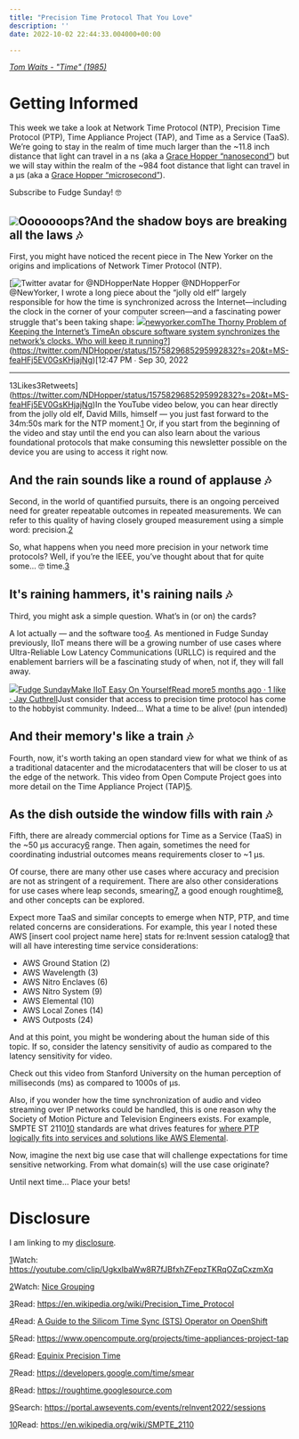 ```yaml
---
title: "Precision Time Protocol That You Love"
description: ''
date: 2022-10-02 22:44:33.004000+00:00

---
```


*[Tom Waits - "Time" (1985)](https://www.youtube.com/watch?v=VhWTDvPLGTE)*

Getting Informed
================

This week we take a look at Network Time Protocol (NTP), Precision Time Protocol (PTP), Time Appliance Project (TAP), and Time as a Service (TaaS). We’re going to stay in the realm of time much larger than the ~11.8 inch distance that light can travel in a ns (aka a [Grace Hopper “nanosecond”](https://www.youtube.com/watch?v=9eyFDBPk4Yw)) but we will stay within the realm of the ~984 foot distance that light can travel in a µs (aka a [Grace Hopper “microsecond”](https://www.youtube.com/watch?v=9eyFDBPk4Yw)).

Subscribe to Fudge Sunday! 🤓

[![](https://bucketeer-e05bbc84-baa3-437e-9518-adb32be77984.s3.amazonaws.com/public/images/6bdaa4cf-7526-4d39-883e-8c5b1e4bd026_500x500.jpeg)](https://substackcdn.com/image/fetch/f_auto,q_auto:good,fl_progressive:steep/https%3A%2F%2Fbucketeer-e05bbc84-baa3-437e-9518-adb32be77984.s3.amazonaws.com%2Fpublic%2Fimages%2F6bdaa4cf-7526-4d39-883e-8c5b1e4bd026_500x500.jpeg)Ooooooops?And the shadow boys are breaking all the laws 🎶
-----------------------------------------------

First, you might have noticed the recent piece in The New Yorker on the origins and implications of Network Timer Protocol (NTP). 

[![Twitter avatar for @NDHopper](https://substackcdn.com/image/twitter_name/w_96/NDHopper.jpg)Nate Hopper @NDHopperFor @NewYorker, I wrote a long piece about the “jolly old elf” largely responsible for how the time is synchronized across the Internet—including the clock in the corner of your computer screen—and a fascinating power struggle that's been taking shape: [![](https://bucketeer-e05bbc84-baa3-437e-9518-adb32be77984.s3.amazonaws.com/public/images/87b33c4d-e40e-4e33-880b-34d9480514ac_1280x720.jpeg)newyorker.comThe Thorny Problem of Keeping the Internet’s TimeAn obscure software system synchronizes the network’s clocks. Who will keep it running?](https://www.newyorker.com/tech/annals-of-technology/the-thorny-problem-of-keeping-the-internets-time)](https://twitter.com/NDHopper/status/1575829685295992832?s=20&t=MS-feaHFj5EV0GsKHjajNg)[12:47 PM ∙ Sep 30, 2022

---

13Likes3Retweets](https://twitter.com/NDHopper/status/1575829685295992832?s=20&t=MS-feaHFj5EV0GsKHjajNg)In the YouTube video below, you can hear directly from the jolly old elf, David Mills, himself — you just fast forward to the 34m:50s mark for the NTP moment.[1](#footnote-1) Or, if you start from the beginning of the video and stay until the end you can also learn about the various foundational protocols that make consuming this newsletter possible on the device you are using to access it right now.

And the rain sounds like a round of applause 🎶
----------------------------------------------

Second, in the world of quantified pursuits, there is an ongoing perceived need for greater repeatable outcomes in repeated measurements. We can refer to this quality of having closely grouped measurement using a simple word: precision.[2](#footnote-2)

So, what happens when you need more precision in your network time protocols? Well, if you’re the IEEE, you’ve thought about that for quite some... 🤓 time.[3](#footnote-3)

It's raining hammers, it's raining nails 🎶
------------------------------------------

Third, you might ask a simple question. What’s in (or on) the cards? 

A lot actually — and the software too[4](#footnote-4). As mentioned in Fudge Sunday previously, IIoT means there will be a growing number of use cases where Ultra-Reliable Low Latency Communications (URLLC) is required and the enablement barriers will be a fascinating study of when, not if, they will fall away.

[![](https://bucketeer-e05bbc84-baa3-437e-9518-adb32be77984.s3.amazonaws.com/public/images/58409c1d-315a-477e-9392-64c82bab22dd_992x992.png)Fudge SundayMake IIoT Easy On YourselfRead more5 months ago · 1 like · Jay Cuthrell](https://sunday.fudge.org/p/make-iiot-easy-on-yourself?utm_source=substack&utm_campaign=post_embed&utm_medium=web)Just consider that access to precision time protocol has come to the hobbyist community. Indeed… What a time to be alive! (pun intended)

And their memory's like a train 🎶
---------------------------------

Fourth, now, it's worth taking an open standard view for what we think of as a traditional datacenter and the microdatacenters that will be closer to us at the edge of the network. This video from Open Compute Project goes into more detail on the Time Appliance Project (TAP)[5](#footnote-5).

As the dish outside the window fills with rain 🎶
------------------------------------------------

Fifth, there are already commercial options for Time as a Service (TaaS) in the ~50 µs accuracy[6](#footnote-6) range. Then again, sometimes the need for coordinating industrial outcomes means requirements closer to ~1 µs.

Of course, there are many other use cases where accuracy and precision are not as stringent of a requirement. There are also other considerations for use cases where leap seconds, smearing[7](#footnote-7), a good enough roughtime[8](#footnote-8), and other concepts can be explored.

Expect more TaaS and similar concepts to emerge when NTP, PTP, and time related concerns are considerations. For example, this year I noted these AWS [insert cool project name here] stats for re:Invent session catalog[9](#footnote-9) that will all have interesting time service considerations:

* AWS Ground Station (2)
* AWS Wavelength (3)
* AWS Nitro Enclaves (6)
* AWS Nitro System (9)
* AWS Elemental (10)
* AWS Local Zones (14)
* AWS Outposts (24)

And at this point, you might be wondering about the human side of this topic. If so, consider the latency sensitivity of audio as compared to the latency sensitivity for video.

Check out this video from Stanford University on the human perception of milliseconds (ms) as compared to 1000s of µs.

Also, if you wonder how the time synchronization of audio and video streaming over IP networks could be handled, this is one reason why the Society of Motion Picture and Television Engineers exists. For example, SMPTE ST 2110[10](#footnote-10) standards are what drives features for [where PTP logically fits into services and solutions like AWS Elemental](https://docs.aws.amazon.com/elemental-live/latest/ug/enable-ptp.html).

Now, imagine the next big use case that will challenge expectations for time sensitive networking. From what domain(s) will the use case originate?

Until next time… Place your bets!

Disclosure
==========

I am linking to my [disclosure](https://jaycuthrell.com/disclosure/?utm_campaign=Fudge%20Sunday&utm_medium=email&utm_source=Revue%20newsletter).

[1](#footnote-anchor-1)Watch: <https://youtube.com/clip/UgkxlbaWw8R7fJBfxhZFepzTKRqOZqCxzmXq>

[2](#footnote-anchor-2)Watch: [Nice Grouping](https://www.youtube.com/watch?v=8BF95hdIuOg)

[3](#footnote-anchor-3)Read: <https://en.wikipedia.org/wiki/Precision_Time_Protocol>

[4](#footnote-anchor-4)Read: [A Guide to the Silicom Time Sync (STS) Operator on OpenShift](https://cloud.redhat.com/blog/a-guide-to-the-silicom-time-sync-sts-operator-on-openshift)

[5](#footnote-anchor-5)Read: <https://www.opencompute.org/projects/time-appliances-project-tap>

[6](#footnote-anchor-6)Read: [Equinix Precision Time](https://www.equinix.com/services/digital-infrastructure-services/equinix-precision-time) 

[7](#footnote-anchor-7)Read: <https://developers.google.com/time/smear>

[8](#footnote-anchor-8)Read: <https://roughtime.googlesource.com>

[9](#footnote-anchor-9)Search: <https://portal.awsevents.com/events/reInvent2022/sessions>

[10](#footnote-anchor-10)Read: <https://en.wikipedia.org/wiki/SMPTE_2110>

